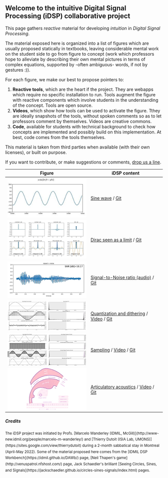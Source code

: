 
## Welcome to the intuitive Digital Signal Processing (iDSP) collaborative project

This page gathers *reactive* material for developing *intuition* in *Digital Signal Processing*.

The material exposed here is organized into a list of figures which are usually proposed statically in textbooks, leaving considerable mental work on the student side to go from figure to concept (work which professors hope to alleviate by describing their own mental pictures in terms of complex equations, supported by -often ambiguous- words, if not by gestures :)).

For each figure, we make our best to propose pointers to: 
1. **Reactive tools**, which are the heart if the project. They are webapps which require no specific installation to run. Tools augment the figure with reactive components which involve students in the understanding of the concept. Tools are open source.
2. **Videos**, which show how tools can be used to activate the figure. Tthey are ideally snapshots of the tools, without spoken comments so as to let professors comment by themselves. Videos are creative commons.
3. **Code**, available for students with technical background to check how concepts are implemented and possibly build on this implementation. At best, code comes from the tools themselves.

This material is taken from third parties when available (with their own licenses), or built on purpose. 

If you want to contribute, or make suggestions or comments, [drop us a line](mailto://thierry.dutoit@umons.ac.be).

| Figure     | iDSP content  |
| ---------- | ------------- | 
| <a href="https://share.streamlit.io/thierrydutoit/sine-wave/main/sinus.py"><img src="./sinus_300.jpg" /></a> | [Sine wave](https://share.streamlit.io/thierrydutoit/sine-wave/main/sinus.py) / [Git](https://github.com/thierrydutoit/sine-wave)  |
| <a href="https://share.streamlit.io/thierrydutoit/sine-wave/main/dirac.py"><img src="./dirac_300.jpg" /></a>  | [Dirac seen as a limit](https://share.streamlit.io/thierrydutoit/dirac-as-a-limit/main/dirac.py) / [Git](https://github.com/thierrydutoit/dirac-as-a-limit)  |
| <a href="https://share.streamlit.io/thierrydutoit/snr-audio/main/snr_audio.py"><img src="./snr_audio_300.jpg" /></a>  | [Signal-to-Noise ratio (audio)](https://share.streamlit.io/thierrydutoit/snr-audio/main/snr_audio.py) / [Git](https://github.com/thierrydutoit/snr-audio)  |
| <a href="https://idmil.github.io/DAWb/quantization"><img src="./quantization_300.jpg" /></a> | [Quantization and dithering](https://idmil.github.io/DAWb/quantization) / [Video](https://www.youtube.com/watch?v=E5aPP7KB5F4) / [Git](https://github.com/idmil/dawb)   |
| <a href="https://idmil.github.io/DAWb/sampling/"><img src="./sampling_300.jpg" /> | [Sampling](https://idmil.github.io/DAWb/sampling/) / [Video](https://www.youtube.com/watch?v=f5SKkB8GETk) / [Git](https://github.com/idmil/dawb)   |
| <a href="https://dood.al/pinktrombone/"><img src="./pink_trombone_300.jpg" /> | [Articulatory acoustics](https://dood.al/pinktrombone/) / [Video](https://www.youtube.com/watch?v=7LGnozlwU1o	) / [Git](https://github.com/IMAGINARY/pink-trombone/blob/master/index.html)   |


##### Credits
<sup> 
The iDSP project was initiated by Profs. [Marcelo Wanderley (IDMIL, McGill)](http://www-new.idmil.org/people/marcelo-m-wanderley/) and [Thierry Dutoit (ISIA Lab, UMONS)](https://sites.google.com/view/thierrydutoit) during a 2-month sabbatical stay in Montreal (April-May 2022). 
Some of the material proposed here comes from the [IDMIL DSP Workbench](https://idmil.github.io/DAWb/) page, [Neil Thapen's game](http://venuspatrol.nfshost.com/) page, Jack Schaedler's brilliant [Seeing Circles, Sines, and Signals](https://jackschaedler.github.io/circles-sines-signals/index.html) pages.
</sup>
